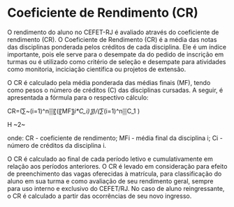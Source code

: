 # **Coeficiente de Rendimento (CR)**

O rendimento do aluno no CEFET-RJ é avaliado através do coeficiente de rendimento (CR). O Coeficiente de Rendimento (CR) é a média das notas das disciplinas ponderada pelos créditos de cada disciplina. Ele é um índice importante, pois ele serve para o desempate da do pedido de inscrição em turmas ou é utilizado como critério de seleção e desempate para atividades como monitoria, inciciação científica ou projetos de extensão.

O CR é calculado pela média ponderada das médias finais (MF), tendo como pesos o número de créditos (C) das disciplinas cursadas. A seguir, é apresentada a fórmula para o respectivo cálculo:

CR=(∑~(i=1)^n▒〖(〖MF〗_i*C_i)〗)/(∑_(i=1)^n▒C_1 )

H ~2~

onde:
CR - coeficiente de rendimento;
MFi - média final da disciplina i;
Ci - número de créditos da disciplina i.


O CR é calculado ao final de cada período letivo e cumulativamente em relação aos períodos
anteriores.
O CR é levado em consideração para efeito de preenchimento das vagas oferecidas à matrícula,
para classificação do aluno em sua turma e como avaliação de seu rendimento geral,
sempre para uso interno e exclusivo do CEFET/RJ.
No caso de aluno reingressante, o CR é calculado a partir das ocorrências de seu novo
ingresso.
